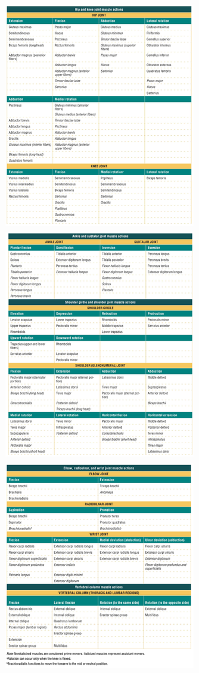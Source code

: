 ![alt text](img/muscle_action1.png)

![alt text](img/muscle_action2.png)

![alt text](img/muscle_action3.png)